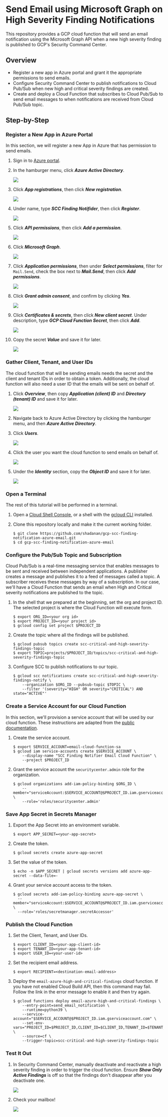 # Send Email using Microsoft Graph on High Severity Finding Notifications

This repository provides a GCP cloud function that will send an email notification using the Microsoft Graph API when a new high severity finding is published to GCP's Security Command Center.

## Overview

- Register a new app in Azure portal and grant it the appropriate permissions to send emails.
- Configure Security Command Center to publish notifications to Cloud Pub/Sub when new high and critical severity findings are created.
- Create and deploy a Cloud Function that subscribes to Cloud Pub/Sub to send email messages to when notifications are received from Cloud Pub/Sub topic.

## Step-by-Step

### Register a New App in Azure Portal

In this section, we will register a new App in Azure that has permission to send emails.

1. Sign in to [Azure portal](https://portal.azure.com/).

1. In the hamburger menu, click **_Azure Active Directory_**.

   ![](navigate-to-azure-active-directory.png)

1. Click **_App registrations_**, then click **_New registration_**.

   ![](click-create-new-registration.png)

1. Under name, type **_SCC Finding Notifider_**, then click **_Register_**.

   ![](name-and-register-app.png)

1. Click **_API permissions_**, then click **_Add a permission_**.

   ![](click-api-permissions-add-permission.png)

1. Click **_Microsoft Graph_**.

   ![](click-microsoft-graph.png)

1. Click **_Application permissions_**, then under **_Select permissions_**, filter for `Mail.Send`, check the box next to **_Mail.Send_**, then click **_Add permissions_**.

   ![](add-mail-send-permission.png)

1. Click **_Grant admin consent_**, and confirm by clicking **_Yes_**.

   ![](click-grant-admin-consent.png)

1. Click **_Certificates & secrets_**, then click **_New client secret_**. Under description, type **_GCP Cloud Function Secret_**, then click **_Add_**.

   ![](add-client-secret.png)

1. Copy the secret **_Value_** and save it for later.

   ![](copy-secret-value.png)

### Gather Client, Tenant, and User IDs

The cloud function that will be sending emails needs the secret and the client and tenant IDs in order to obtain a token. Additionally, the cloud function will also need a user ID that the emails will be sent on behalf of.

1. Click **_Overview_**, then copy **_Application (client) ID_** and **_Directory (tenant) ID_** and save it for later.

   ![](copy-client-and-tenant-ids.png)

1. Navigate back to Azure Active Directory by clicking the hamburger menu, and then **_Azure Active Directory_**.

1. Click **_Users_**.

   ![](click-users.png)

1. Click the user you want the cloud function to send emails on behalf of.

   ![](click-the-user.png)

1. Under the **_Identity_** section, copy the **_Object ID_** and save it for later.

   ![](copy-object-id.png)

### Open a Terminal

The rest of this tutorial will be performed in a terminal.

1. Open a [Cloud Shell Console](https://ssh.cloud.google.com/cloudshell/editor), or a shell with the [gcloud CLI](https://cloud.google.com/sdk/gcloud) installed.

1. Clone this repository locally and make it the current working folder.

   ```console
   $ git clone https://github.com/shadanan/gcp-scc-finding-notification-azure-email.git
   $ cd gcp-scc-finding-notification-azure-email
   ```

### Configure the Pub/Sub Topic and Subscription

Cloud Pub/Sub is a real-time messaging service that enables messages to be sent and received between independent applications. A publisher creates a message and publishes it to a feed of messages called a topic. A subscriber receives these messages by way of a subscription. In our case, we'll have a Cloud Function that sends an email when High and Critical severity notifications are published to the topic.

1. In the shell that we prepared at the beginning, set the org and project ID. The selected project is where the Cloud Function will execute form.

   ```console
   $ export ORG_ID=<your org id>
   $ export PROJECT_ID=<your project id>
   $ gcloud config set project $PROJECT_ID
   ```

1. Create the topic where all the findings will be published.

   ```console
   $ gcloud pubsub topics create scc-critical-and-high-severity-findings-topic
   $ export TOPIC=projects/$PROJECT_ID/topics/scc-critical-and-high-severity-findings-topic
   ```

1. Configure SCC to publish notifications to our topic.

   ```console
   $ gcloud scc notifications create scc-critical-and-high-severity-findings-notify \
       --organization $ORG_ID --pubsub-topic $TOPIC \
       --filter '(severity="HIGH" OR severity="CRITICAL") AND state="ACTIVE"'
   ```

### Create a Service Account for our Cloud Function

In this section, we'll provision a service account that will be used by our cloud function. These instructions are adapted from the [public documentation](https://cloud.google.com/security-command-center/docs/how-to-programmatic-access).

1. Create the service account.

   ```console
   $ export SERVICE_ACCOUNT=email-cloud-function-sa
   $ gcloud iam service-accounts create $SERVICE_ACCOUNT \
       --display-name "SCC Finding Notifier Email Cloud Function" \
       --project $PROJECT_ID
   ```

1. Grant the service account the `securitycenter.admin` role for the organization.

   ```console
   $ gcloud organizations add-iam-policy-binding $ORG_ID \
       --member="serviceAccount:$SERVICE_ACCOUNT@$PROJECT_ID.iam.gserviceaccount.com" \
       --role='roles/securitycenter.admin'
   ```

### Save App Secret in Secrets Manager

1. Export the App Secret into an environment variable.

   ```console
   $ export APP_SECRET=<your-app-secret>
   ```

1. Create the token.

   ```console
   $ gcloud secrets create azure-app-secret
   ```

1. Set the value of the token.

   ```console
   $ echo -n $APP_SECRET | gcloud secrets versions add azure-app-secret --data-file=-
   ```

1. Grant your service account access to the token.

   ```console
   $ gcloud secrets add-iam-policy-binding azure-app-secret \
     --member="serviceAccount:$SERVICE_ACCOUNT@$PROJECT_ID.iam.gserviceaccount.com" \
     --role='roles/secretmanager.secretAccessor'
   ```

### Publish the Cloud Function

1. Set the Client, Tenant, and User IDs.

   ```console
   $ export CLIENT_ID=<your-app-client-id>
   $ export TENANT_ID=<your-app-tenant-id>
   $ export USER_ID=<your-user-id>
   ```

1. Set the recipient email address.

   ```console
   $ export RECIPIENT=<destination-email-address>
   ```

1. Deploy the `email-azure-high-and-critical-findings` cloud function. If you have not enabled Cloud Build API, then this command may fail. Follow the link in the error message to enable it and then try again.

   ```console
   $ gcloud functions deploy email-azure-high-and-critical-findings \
       --entry-point=send_email_notification \
       --runtime=python39 \
       --service-account="$SERVICE_ACCOUNT@$PROJECT_ID.iam.gserviceaccount.com" \
       --set-env-vars="PROJECT_ID=$PROJECT_ID,CLIENT_ID=$CLIENT_ID,TENANT_ID=$TENANT_ID,USER_ID=$USER_ID,RECIPIENT=$RECIPIENT" \
       --source=cf \
       --trigger-topic=scc-critical-and-high-severity-findings-topic
   ```

### Test It Out

1. In Security Command Center, manually deactivate and reactivate a high severity finding in order to trigger the cloud function. Ensure **_Show Only Active Findings_** is off so that the findings don't disappear after you deactivate one.

   ![](toggle-finding-inactive-active.png)

1. Check your mailbox!

   ![](email-notification.png)
